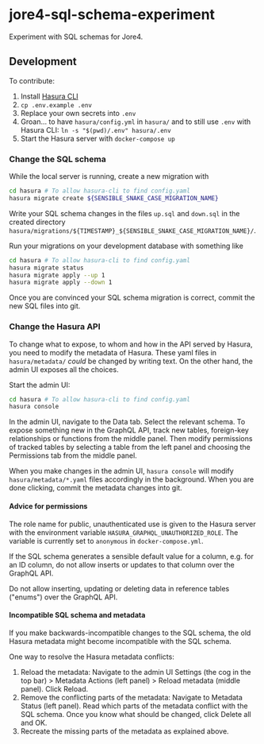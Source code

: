 # jore4-sql-schema-experiment

Experiment with SQL schemas for Jore4.

## Development

To contribute:

1. Install [Hasura CLI](https://hasura.io/docs/1.0/graphql/core/hasura-cli/install-hasura-cli.html)
1. `cp .env.example .env`
1. Replace your own secrets into `.env`
1. Groan... to have `hasura/config.yml` in `hasura/` and to still use `.env` with Hasura CLI: `ln -s "$(pwd)/.env" hasura/.env`
1. Start the Hasura server with `docker-compose up`

### Change the SQL schema

While the local server is running, create a new migration with

```sh
cd hasura # To allow hasura-cli to find config.yaml
hasura migrate create ${SENSIBLE_SNAKE_CASE_MIGRATION_NAME}
```

Write your SQL schema changes in the files `up.sql` and `down.sql` in the created directory `hasura/migrations/${TIMESTAMP}_${SENSIBLE_SNAKE_CASE_MIGRATION_NAME}/`.

Run your migrations on your development database with something like

```sh
cd hasura # To allow hasura-cli to find config.yaml
hasura migrate status
hasura migrate apply --up 1
hasura migrate apply --down 1
```

Once you are convinced your SQL schema migration is correct, commit the new SQL files into git.

### Change the Hasura API

To change what to expose, to whom and how in the API served by Hasura, you need to modify the metadata of Hasura.
These yaml files in `hasura/metadata/` _could_ be changed by writing text.
On the other hand, the admin UI exposes all the choices.

Start the admin UI:

```sh
cd hasura # To allow hasura-cli to find config.yaml
hasura console
```

In the admin UI, navigate to the Data tab.
Select the relevant schema.
To expose something new in the GraphQL API, track new tables, foreign-key relationships or functions from the middle panel.
Then modify permissions of tracked tables by selecting a table from the left panel and choosing the Permissions tab from the middle panel.

When you make changes in the admin UI, `hasura console` will modify `hasura/metadata/*.yaml` files accordingly in the background.
When you are done clicking, commit the metadata changes into git.

#### Advice for permissions

The role name for public, unauthenticated use is given to the Hasura server with the environment variable `HASURA_GRAPHQL_UNAUTHORIZED_ROLE`.
The variable is currently set to `anonymous` in `docker-compose.yml`.

If the SQL schema generates a sensible default value for a column, e.g. for an ID column, do not allow inserts or updates to that column over the GraphQL API.

Do not allow inserting, updating or deleting data in reference tables ("enums") over the GraphQL API.

#### Incompatible SQL schema and metadata

If you make backwards-incompatible changes to the SQL schema, the old Hasura metadata might become incompatible with the SQL schema.

One way to resolve the Hasura metadata conflicts:

1. Reload the metadata: Navigate to the admin UI Settings (the cog in the top bar) > Metadata Actions (left panel) > Reload metadata (middle panel). Click Reload.
1. Remove the conflicting parts of the metadata: Navigate to Metadata Status (left panel). Read which parts of the metadata conflict with the SQL schema. Once you know what should be changed, click Delete all and OK.
1. Recreate the missing parts of the metadata as explained above.

